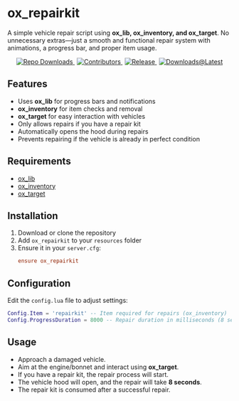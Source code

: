 # ox_repairkit  

A simple vehicle repair script using **ox_lib, ox_inventory, and ox_target**. No unnecessary extras—just a smooth and functional repair system with animations, a progress bar, and proper item usage.

<p align="center">
  <a href="https://github.com/ThatsJohnny/ox_repairkit" style="margin-right: 5px;">
    <img src="https://img.shields.io/github/downloads/ThatsJohnny/ox_repairkit/total?logo=github" alt="Repo Downloads">
  </a>
  <a href="https://github.com/ThatsJohnny/ox_repairkit/graphs/contributors" style="margin-right: 5px;">
    <img src="https://img.shields.io/github/contributors/ThatsJohnny/ox_repairkit?logo=github" alt="Contributors">
  </a>
  <a href="https://github.com/ThatsJohnny/ox_repairkit/releases" style="margin-right: 5px;">
    <img src="https://img.shields.io/github/v/release/ThatsJohnny/ox_repairkit?logo=github" alt="Release">
  </a>
  <a href="https://github.com/ThatsJohnny/ox_repairkit/releases/latest" style="margin-right: 0;">
    <img src="https://img.shields.io/github/downloads/ThatsJohnny/ox_repairkit/latest/total?logo=github" alt="Downloads@Latest">
  </a>
</p>

## Features  
- Uses **ox_lib** for progress bars and notifications  
- **ox_inventory** for item checks and removal  
- **ox_target** for easy interaction with vehicles  
- Only allows repairs if you have a repair kit  
- Automatically opens the hood during repairs  
- Prevents repairing if the vehicle is already in perfect condition  

## Requirements  
- [ox_lib](https://github.com/overextended/ox_lib)  
- [ox_inventory](https://github.com/overextended/ox_inventory)  
- [ox_target](https://github.com/overextended/ox_target)  

## Installation  
1. Download or clone the repository  
2. Add `ox_repairkit` to your `resources` folder  
3. Ensure it in your `server.cfg`:  
   ```cfg
   ensure ox_repairkit
   ```

## Configuration
Edit the `config.lua` file to adjust settings:

```lua
Config.Item = 'repairkit' -- Item required for repairs (ox_inventory)
Config.ProgressDuration = 8000 -- Repair duration in milliseconds (8 seconds)
```

## Usage
- Approach a damaged vehicle.
- Aim at the engine/bonnet and interact using **ox_target**.
- If you have a repair kit, the repair process will start.
- The vehicle hood will open, and the repair will take **8 seconds**.
- The repair kit is consumed after a successful repair.

